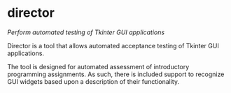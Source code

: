 # director

_Perform automated testing of Tkinter GUI applications_

Director is a tool that allows automated acceptance testing
of Tkinter GUI applications.

The tool is designed for automated assessment of introductory
programming assignments.
As such, there is included support to recognize GUI widgets
based upon a description of their functionality.
